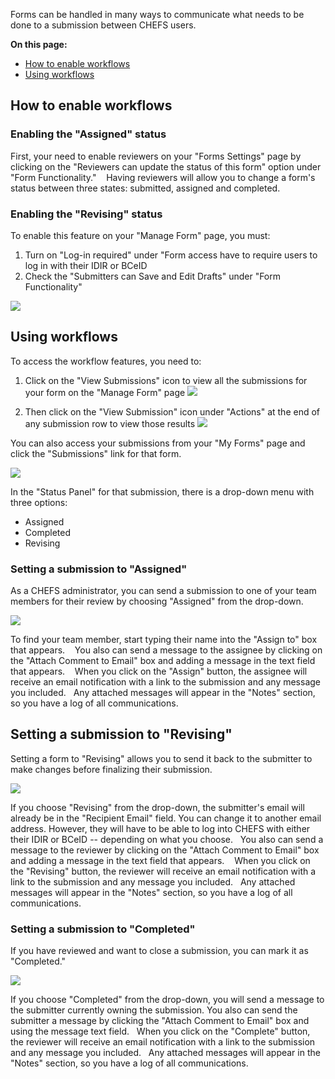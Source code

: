 Forms can be handled in many ways to communicate what needs to be done to a submission between CHEFS users.

**On this page:**
* [How to enable workflows](#How-to-enable-workflows)
* [Using workflows](#Using-workflows)

## How to enable workflows

### Enabling the "Assigned" status
First, your need to enable reviewers on your "Forms Settings" page by clicking on the "Reviewers can update the status of this form" option under "Form Functionality." 
 
Having reviewers will allow you to change a form's status between three states: submitted, assigned and completed. 
 
### Enabling the "Revising" status
To enable this feature on your "Manage Form" page, you must:
1. Turn on "Log-in required" under "Form access have to require users to log in with their IDIR or BCeID
2. Check the "Submitters can Save and Edit Drafts" under "Form Functionality"

![](images/status-workflow-settings-2.png)

## Using workflows

To access the workflow features, you need to:

1. Click on the "View Submissions" icon to view all the submissions for your form on the "Manage Form" page 
![](images/status-workflow-1.png)

2. Then click on the "View Submission" icon under "Actions" at the end of any submission row to view those results 
![](images/status-workflow-2.png)

You can also access your submissions from your "My Forms" page and click the "Submissions" link for that form.

![](images/status-workflow-3.png)

In the "Status Panel" for that submission, there is a drop-down menu with three options: 
* Assigned
* Completed
* Revising

### Setting a submission to "Assigned"

As a CHEFS administrator, you can send a submission to one of your team members for their review by choosing "Assigned" from the drop-down. 

![](images/status-assigned.png)

To find your team member, start typing their name into the "Assign to" box that appears. 
 
You also can send a message to the assignee by clicking on the "Attach Comment to Email" box and adding a message in the text field that appears. 
 
When you click on the "Assign" button, the assignee will receive an email notification with a link to the submission and any message you included.
 
Any attached messages will appear in the "Notes" section, so you have a log of all communications.

## Setting a submission to "Revising"

Setting a form to "Revising" allows you to send it back to the submitter to make changes before finalizing their submission.

![](images/status-revising.png)

If you choose "Revising" from the drop-down, the submitter's email will already be in the "Recipient Email" field. You can change it to another email address. However, they will have to be able to log into CHEFS with either their IDIR or BCeID -- depending on what you choose.
 
You also can send a message to the reviewer by clicking on the "Attach Comment to Email" box and adding a message in the text field that appears. 
 
When you click on the "Revising" button, the reviewer will receive an email notification with a link to the submission and any message you included.
 
Any attached messages will appear in the "Notes" section, so you have a log of all communications.

### Setting a submission to "Completed"
If you have reviewed and want to close a submission, you can mark it as "Completed."  

![](images/status-completed.png)

If you choose "Completed" from the drop-down, you will send a message to the submitter currently owning the submission. You also can send the submitter a message by clicking the "Attach Comment to Email" box and using the message text field.
 
When you click on the "Complete" button, the reviewer will receive an email notification with a link to the submission and any message you included.
 
Any attached messages will appear in the "Notes" section, so you have a log of all communications.

